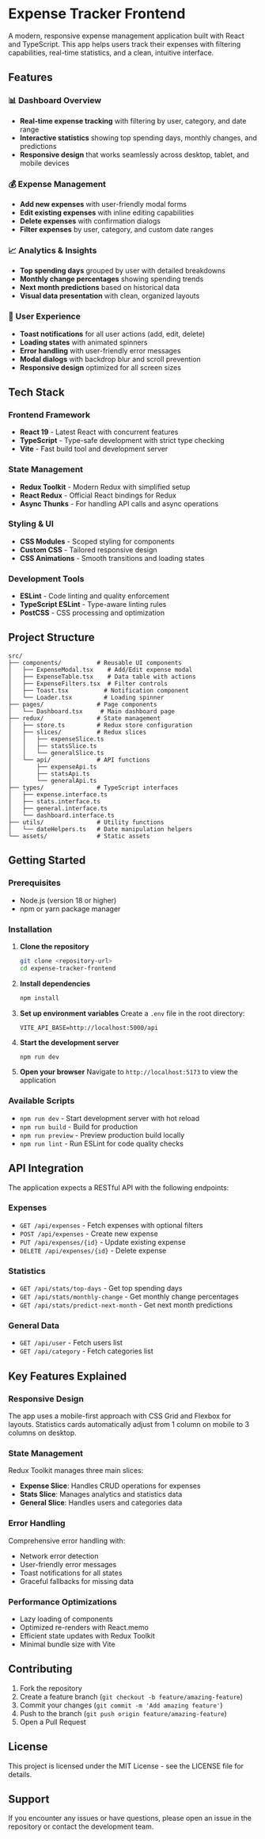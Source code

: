 # Expense Tracker Frontend

A modern, responsive expense management application built with React and TypeScript. This app helps users track their expenses with filtering capabilities, real-time statistics, and a clean, intuitive interface.

## Features

### 📊 Dashboard Overview
- **Real-time expense tracking** with filtering by user, category, and date range
- **Interactive statistics** showing top spending days, monthly changes, and predictions
- **Responsive design** that works seamlessly across desktop, tablet, and mobile devices

### 💰 Expense Management
- **Add new expenses** with user-friendly modal forms
- **Edit existing expenses** with inline editing capabilities
- **Delete expenses** with confirmation dialogs
- **Filter expenses** by user, category, and custom date ranges

### 📈 Analytics & Insights
- **Top spending days** grouped by user with detailed breakdowns
- **Monthly change percentages** showing spending trends
- **Next month predictions** based on historical data
- **Visual data presentation** with clean, organized layouts

### 🎨 User Experience
- **Toast notifications** for all user actions (add, edit, delete)
- **Loading states** with animated spinners
- **Error handling** with user-friendly error messages
- **Modal dialogs** with backdrop blur and scroll prevention
- **Responsive design** optimized for all screen sizes

## Tech Stack

### Frontend Framework
- **React 19** - Latest React with concurrent features
- **TypeScript** - Type-safe development with strict type checking
- **Vite** - Fast build tool and development server

### State Management
- **Redux Toolkit** - Modern Redux with simplified setup
- **React Redux** - Official React bindings for Redux
- **Async Thunks** - For handling API calls and async operations

### Styling & UI
- **CSS Modules** - Scoped styling for components
- **Custom CSS** - Tailored responsive design
- **CSS Animations** - Smooth transitions and loading states

### Development Tools
- **ESLint** - Code linting and quality enforcement
- **TypeScript ESLint** - Type-aware linting rules
- **PostCSS** - CSS processing and optimization

## Project Structure

```
src/
├── components/          # Reusable UI components
│   ├── ExpenseModal.tsx    # Add/Edit expense modal
│   ├── ExpenseTable.tsx    # Data table with actions
│   ├── ExpenseFilters.tsx  # Filter controls
│   ├── Toast.tsx          # Notification component
│   └── Loader.tsx         # Loading spinner
├── pages/               # Page components
│   └── Dashboard.tsx     # Main dashboard page
├── redux/               # State management
│   ├── store.ts         # Redux store configuration
│   ├── slices/          # Redux slices
│   │   ├── expenseSlice.ts
│   │   ├── statsSlice.ts
│   │   └── generalSlice.ts
│   └── api/             # API functions
│       ├── expenseApi.ts
│       ├── statsApi.ts
│       └── generalApi.ts
├── types/               # TypeScript interfaces
│   ├── expense.interface.ts
│   ├── stats.interface.ts
│   ├── general.interface.ts
│   └── dashboard.interface.ts
├── utils/               # Utility functions
│   └── dateHelpers.ts   # Date manipulation helpers
└── assets/              # Static assets
```

## Getting Started

### Prerequisites
- Node.js (version 18 or higher)
- npm or yarn package manager

### Installation

1. **Clone the repository**
   ```bash
   git clone <repository-url>
   cd expense-tracker-frontend
   ```

2. **Install dependencies**
   ```bash
   npm install
   ```

3. **Set up environment variables**
   Create a `.env` file in the root directory:
   ```env
   VITE_API_BASE=http://localhost:5000/api
   ```

4. **Start the development server**
   ```bash
   npm run dev
   ```

5. **Open your browser**
   Navigate to `http://localhost:5173` to view the application

### Available Scripts

- `npm run dev` - Start development server with hot reload
- `npm run build` - Build for production
- `npm run preview` - Preview production build locally
- `npm run lint` - Run ESLint for code quality checks

## API Integration

The application expects a RESTful API with the following endpoints:

### Expenses
- `GET /api/expenses` - Fetch expenses with optional filters
- `POST /api/expenses` - Create new expense
- `PUT /api/expenses/{id}` - Update existing expense
- `DELETE /api/expenses/{id}` - Delete expense

### Statistics
- `GET /api/stats/top-days` - Get top spending days
- `GET /api/stats/monthly-change` - Get monthly change percentages
- `GET /api/stats/predict-next-month` - Get next month predictions

### General Data
- `GET /api/user` - Fetch users list
- `GET /api/category` - Fetch categories list

## Key Features Explained

### Responsive Design
The app uses a mobile-first approach with CSS Grid and Flexbox for layouts. Statistics cards automatically adjust from 1 column on mobile to 3 columns on desktop.

### State Management
Redux Toolkit manages three main slices:
- **Expense Slice**: Handles CRUD operations for expenses
- **Stats Slice**: Manages analytics and statistics data
- **General Slice**: Handles users and categories data

### Error Handling
Comprehensive error handling with:
- Network error detection
- User-friendly error messages
- Toast notifications for all states
- Graceful fallbacks for missing data

### Performance Optimizations
- Lazy loading of components
- Optimized re-renders with React.memo
- Efficient state updates with Redux Toolkit
- Minimal bundle size with Vite

## Contributing

1. Fork the repository
2. Create a feature branch (`git checkout -b feature/amazing-feature`)
3. Commit your changes (`git commit -m 'Add amazing feature'`)
4. Push to the branch (`git push origin feature/amazing-feature`)
5. Open a Pull Request

## License

This project is licensed under the MIT License - see the LICENSE file for details.

## Support

If you encounter any issues or have questions, please open an issue in the repository or contact the development team.
